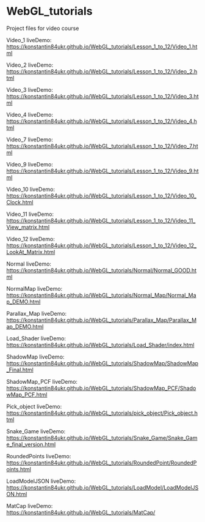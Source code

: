 # WebGL_tutorials
Project files for video course

Video_1
liveDemo:
https://konstantin84ukr.github.io/WebGL_tutorials/Lesson_1_to_12/Video_1.html

Video_2
liveDemo:
https://konstantin84ukr.github.io/WebGL_tutorials/Lesson_1_to_12/Video_2.html

Video_3
liveDemo:
https://konstantin84ukr.github.io/WebGL_tutorials/Lesson_1_to_12/Video_3.html

Video_4
liveDemo:
https://konstantin84ukr.github.io/WebGL_tutorials/Lesson_1_to_12/Video_4.html

Video_7
liveDemo:
https://konstantin84ukr.github.io/WebGL_tutorials/Lesson_1_to_12/Video_7.html

Video_9
liveDemo:
https://konstantin84ukr.github.io/WebGL_tutorials/Lesson_1_to_12/Video_9.html

Video_10
liveDemo:
https://konstantin84ukr.github.io/WebGL_tutorials/Lesson_1_to_12/Video_10_Clock.html

Video_11
liveDemo:
https://konstantin84ukr.github.io/WebGL_tutorials/Lesson_1_to_12/Video_11_View_matrix.html

Video_12
liveDemo:
https://konstantin84ukr.github.io/WebGL_tutorials/Lesson_1_to_12/Video_12_LookAt_Matrix.html

Normal
liveDemo:
https://konstantin84ukr.github.io/WebGL_tutorials/Normal/Normal_GOOD.html

NormalMap
liveDemo:
https://konstantin84ukr.github.io/WebGL_tutorials/Normal_Map/Normal_Map_DEMO.html

Parallax_Map
liveDemo:
https://konstantin84ukr.github.io/WebGL_tutorials/Parallax_Map/Parallax_Map_DEMO.html

Load_Shader
liveDemo:
https://konstantin84ukr.github.io/WebGL_tutorials/Load_Shader/index.html

ShadowMap
liveDemo:
https://konstantin84ukr.github.io/WebGL_tutorials/ShadowMap/ShadowMap_Final.html

ShadowMap_PCF
liveDemo:
https://konstantin84ukr.github.io/WebGL_tutorials/ShadowMap_PCF/ShadowMap_PCF.html

Pick_object
liveDemo:
https://konstantin84ukr.github.io/WebGL_tutorials/pick_object/Pick_object.html

Snake_Game
liveDemo:
https://konstantin84ukr.github.io/WebGL_tutorials/Snake_Game/Snake_Game_final_version.html

RoundedPoints
liveDemo:
https://konstantin84ukr.github.io/WebGL_tutorials/RoundedPoint/RoundedPoints.html

LoadModelJSON
liveDemo:
https://konstantin84ukr.github.io/WebGL_tutorials/LoadModel/LoadModelJSON.html

MatCap
liveDemo:
https://konstantin84ukr.github.io/WebGL_tutorials/MatCap/

